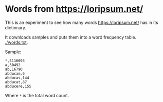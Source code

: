 # Words from https://loripsum.net/

<!--- codetypo:locale en, la --->

This is an experiment to see how many words https://loripsum.net/ has in its dictionary.

It downloads samples and puts them into a word frequency table. [./words.txt](./words.txt).

Sample:

```csv
*,5116693
a,30492
ab,16790
abducam,6
abducas,144
abducat,87
abducere,155
```

Where `*` is the total word count.
